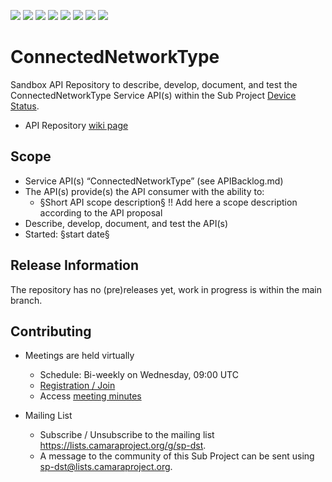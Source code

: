 <a href="https://github.com/camaraproject/ConnectedNetworkType/commits/" title="Last Commit"><img src="https://img.shields.io/github/last-commit/camaraproject/ConnectedNetworkType?style=plastic"></a>
<a href="https://github.com/camaraproject/ConnectedNetworkType/issues" title="Open Issues"><img src="https://img.shields.io/github/issues/camaraproject/ConnectedNetworkType?style=plastic"></a>
<a href="https://github.com/camaraproject/ConnectedNetworkType/pulls" title="Open Pull Requests"><img src="https://img.shields.io/github/issues-pr/camaraproject/ConnectedNetworkType?style=plastic"></a>
<a href="https://github.com/camaraproject/ConnectedNetworkType/graphs/contributors" title="Contributors"><img src="https://img.shields.io/github/contributors/camaraproject/ConnectedNetworkType?style=plastic"></a>
<a href="https://github.com/camaraproject/ConnectedNetworkType" title="Repo Size"><img src="https://img.shields.io/github/repo-size/camaraproject/ConnectedNetworkType?style=plastic"></a>
<a href="https://github.com/camaraproject/ConnectedNetworkType/blob/main/LICENSE" title="License"><img src="https://img.shields.io/badge/License-Apache%202.0-green.svg?style=plastic"></a>
<a href="https://github.com/camaraproject/ConnectedNetworkType/releases/latest" title="Latest Release"><img src="https://img.shields.io/github/release/camaraproject/ConnectedNetworkType?style=plastic"></a>
<a href="https://github.com/camaraproject/Governance/blob/main/ProjectStructureAndRoles.md" title="Sandbox API Repository"><img src="https://img.shields.io/badge/Sandbox%20API%20Repository-yellow?style=plastic"></a>

# ConnectedNetworkType

Sandbox API Repository to describe, develop, document, and test the ConnectedNetworkType Service API(s) within the Sub Project [Device Status](https://lf-camaraproject.atlassian.net/wiki/x/6wApBQ).

* API Repository [wiki page](https://lf-camaraproject.atlassian.net/wiki/x/AQD1Bg)

## Scope

* Service API(s) “ConnectedNetworkType” (see APIBacklog.md) 
* The API(s) provide(s) the API consumer with the ability to:  
  * §Short API scope description§ !! Add here a scope description according to the API proposal
* Describe, develop, document, and test the API(s)
* Started: §start date§
<!-- * Incubating stage since: {{incubation date}} --> 

## Release Information

The repository has no (pre)releases yet, work in progress is within the main branch.
<!-- Optional: an explicit listing of the latest (pre-)release with additional information, e.g. links to the API definitions -->
<!-- In addition use/uncomment one or multiple the following alternative options when becoming applicable -->
<!-- Pre-releases of this sub project are available in https://github.com/camaraproject/ConnectedNetworkType/releases -->
<!-- The latest public release is available here: https://github.com/camaraproject/ConnectedNetworkType/releases/latest -->
<!-- For changes see [CHANGELOG.md](https://github.com/camaraproject/ConnectedNetworkType/blob/main/CHANGELOG.md) -->

## Contributing

* Meetings are held virtually

  * Schedule: Bi-weekly on Wednesday, 09:00 UTC
  * [Registration / Join](https://zoom-lfx.platform.linuxfoundation.org/meeting/93413850406?password=3aeb0f1b-d9f9-42c5-91d8-3d2b20421ef1)
  * Access [meeting minutes](https://lf-camaraproject.atlassian.net/wiki/x/fzLe) 

* Mailing List
  * Subscribe / Unsubscribe to the mailing list <https://lists.camaraproject.org/g/sp-dst>.
  * A message to the community of this Sub Project can be sent using <sp-dst@lists.camaraproject.org>.
